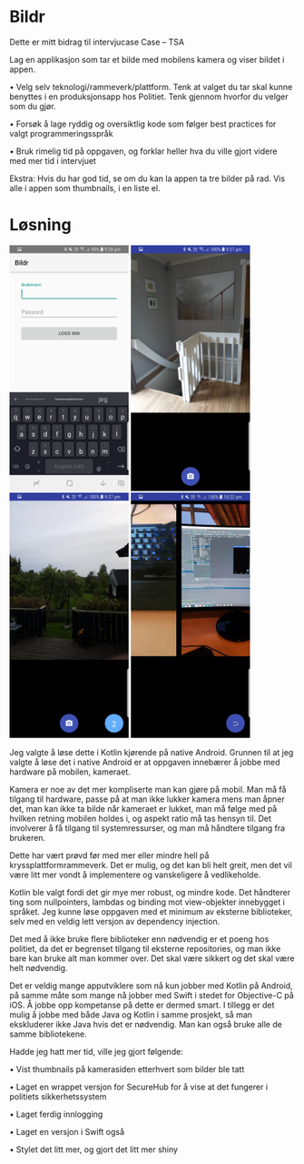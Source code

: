 # Bildr

Dette er mitt bidrag til intervjucase
Case – TSA
 
Lag en applikasjon som tar et bilde med mobilens kamera og viser bildet i appen.

•	Velg selv teknologi/rammeverk/plattform. Tenk at valget du tar skal kunne benyttes i en produksjonsapp hos Politiet. Tenk gjennom hvorfor du velger som du gjør.

•	Forsøk å lage ryddig og oversiktlig kode som følger best practices for valgt programmeringsspråk

•	Bruk rimelig tid på oppgaven, og forklar heller hva du ville gjort videre med mer tid i intervjuet

 
Ekstra: Hvis du har god tid, se om du kan la appen ta tre bilder på rad. Vis alle i appen som thumbnails, i en liste el.


# Løsning
<p align"center">
 <img src="https://raw.githubusercontent.com/airien/Bildr/master/screenshots/bildr5.jpg" width="210"/>
 <img src="https://raw.githubusercontent.com/airien/Bildr/master/screenshots/bildr1.jpg" width="210"/>
 <img src="https://raw.githubusercontent.com/airien/Bildr/master/screenshots/bildr2.jpg" width="210"/>
 <img src="https://raw.githubusercontent.com/airien/Bildr/master/screenshots/bildr6.jpg" width="210"/>
</p>

Jeg valgte å løse dette i Kotlin kjørende på native Android.
Grunnen til at jeg valgte å løse det i native Android er at oppgaven innebærer å jobbe med hardware på mobilen, kameraet. 

Kamera er noe av det mer kompliserte man kan gjøre på mobil. Man må få tilgang til hardware, passe på at man ikke lukker kamera mens man åpner det, man kan ikke ta bilde når kameraet er lukket, man må følge med på hvilken retning mobilen holdes i, og aspekt ratio må tas hensyn til.
Det involverer å få tilgang til systemressurser, og man må håndtere tilgang fra brukeren.

Dette har vært prøvd før med mer eller mindre hell på kryssplattformrammeverk. Det er mulig, og det kan bli helt greit, men det vil være litt mer vondt å implementere og vanskeligere å vedlikeholde.

Kotlin ble valgt fordi det gir mye mer robust, og mindre kode. Det håndterer ting som nullpointers, lambdas og binding mot view-objekter innebygget i språket. Jeg kunne løse oppgaven med et minimum av eksterne biblioteker, selv med en veldig lett versjon av dependency injection. 

Det med å ikke bruke flere biblioteker enn nødvendig er et poeng hos politiet, da det er begrenset tilgang til eksterne repositories, og man ikke bare kan bruke alt man kommer over. Det skal være sikkert og det skal være helt nødvendig. 

Det er veldig mange apputviklere som nå kun jobber med Kotlin på Android, på samme måte som mange nå jobber med Swift i stedet for Objective-C på iOS. Å jobbe opp kompetanse på dette er dermed smart.
I tillegg er det mulig å jobbe med både Java og Kotlin i samme prosjekt, så man ekskluderer ikke Java hvis det er nødvendig. Man kan også bruke alle de samme bibliotekene.

Hadde jeg hatt mer tid, ville jeg gjort følgende:

•	Vist thumbnails på kamerasiden etterhvert som bilder ble tatt

•	Laget en wrappet versjon for SecureHub for å vise at det fungerer i politiets sikkerhetssystem

•	Laget ferdig innlogging

•	Laget en versjon i Swift også

•	Stylet det litt mer, og gjort det litt mer shiny




